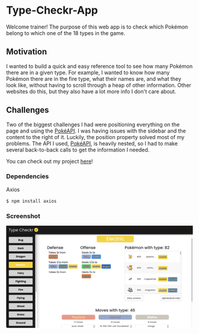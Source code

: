 # Type-Checkr-App

Welcome trainer! The purpose of this web app is to check which Pokémon belong to which one of the 18 types in the game. 

## Motivation
I wanted to build a quick and easy reference tool to see how many Pokémon there are in a given type. For example, I wanted to know how many Pokémon there are in the fire type, what their names are, and what they look like, without having to scroll through a heap of other information. Other websites do this, but they also have a lot more info I don't care about.

## Challenges
Two of the biggest challenges I had were positioning everything on the page and using the [PokéAPI](https://pokeapi.co/). I was having issues with the sidebar and the content to the right of it. Luckily, the position property solved most of my problems. The API I used, [PokéAPI](https://pokeapi.co/), is heavily nested, so I had to make several back-to-back calls to get the information I needed. 

You can check out my project [here](https://type-checkr-react.netlify.app/)!

### Dependencies

Axios

```
$ npm install axios
```

### Screenshot

![project screenshot](https://github.com/HectorDNuno/type-checker/blob/main/src/assets/project-screenshot.png?raw=true)
